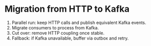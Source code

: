 # Migration from HTTP to Kafka

1. Parallel run: keep HTTP calls and publish equivalent Kafka events.
2. Migrate consumers to process from Kafka.
3. Cut over: remove HTTP coupling once stable.
4. Fallback: if Kafka unavailable, buffer via outbox and retry.
